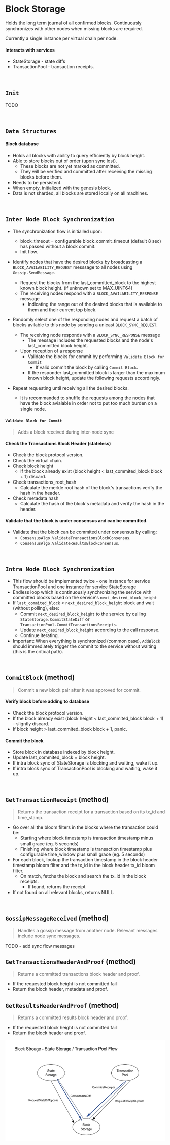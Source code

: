 # Block Storage

Holds the long term journal of all confirmed blocks. Continuously synchronizes with other nodes when missing blocks are required.

Currently a single instance per virtual chain per node.

#### Interacts with services

* StateStorage - state diffs
* TransactionPool - transaction receipts.

&nbsp;
## `Init` <!-- oded will finish -->

TODO

&nbsp;
## `Data Structures` <!-- tal will finish -->

#### Block database
* Holds all blocks with ability to query efficiently by block height.
* Able to store blocks out of order (upon sync lost).
  * These blocks are not yet marked as committed.
  * They will be verified and committed after receiving the missing blocks before them.
* Needs to be persistent.
* When empty, initialized with the genesis block.
* Data is not sharded, all blocks are stored locally on all machines.

&nbsp;
## `Inter Node Block Synchronization`

* The synchronization flow is initialled upon:
  * block_timeout = configurable block_commit_timeout (default 8 sec) has passed without a block commit.
  * Init flow.

* Identify nodes that have the desired blocks by broadcasting a `BLOCK_AVAILABILITY_REQUEST` messsage to all nodes using `Gossip.SendMessage`.
  * Request the blocks from the last_committed_block to the highest known block height. (if unknown set to MAX_UINT64)
  * The receiving nodes respond with a `BLOCK_AVAILABILITY_RESPONSE` message
    * Indicating the range out of the desired blocks that is available to them and their current top block.
* Randomly select one of the responding nodes and request a batch of blocks avilable to this node by sending a unicast `BLOCK_SYNC_REQUEST`.
  * The receiving node responds with a `BLOCK_SYNC_RESPONSE` message
    * The message includes the requested blocks and the node's last_committed block height.
  * Upon reception of a response
    * Validate the blocks for commit by performing `Validate Block for Commit`
      * If valid commit the block by calling `Commit Block`.
    * If the responder last_committed block is larger than the maximum known block height, update the following requests accordingly.
* Repeat requesting until receiving all the desired blocks.
  * It is recommanded to shuffle the requests among the nodes that have the block avialable in order not to put too much burden on a single node.

#### `Validate Block for Commit`
> Adds a block received during inter-node sync  

#### Check the Transactions Block Header (stateless)
* Check the block protocol version.
* Check the virtual chain.
* Check block height
  * If the block already exist (block height < last_commited_block block + 1) discard.
* Check transactions_root_hash 
  * Calculate the merkle root hash of the block's transactions verify the hash in the header.
* Check metadata hash
  * Calculate the hash of the block's metadata and verify the hash in the header.

#### Validate that the block is under consensus and can be committed.
* Validate that the block can be commited under consensus by calling:
  *  `ConsensusAlgo.ValidateTransactionsBlockConsensus`. 
  *  `ConsensusAlgo.ValidateResultsBlockConsensus`.

&nbsp;
## `Intra Node Block Synchronization` <!-- oded will finish -->

* This flow should be implemented twice - one instance for service TransactionPool and one instance for service StateStorage
* Endless loop which is continuously synchronizing the service with committed blocks based on the service's `next_desired_block_height`
* If `last_commited_block` < `next_desired_block_height` block and wait (without polling), else:
  * Commit `next_desired_block_height` to the service by calling `StateStorage.CommitStateDiff` or `TransactionPool.CommitTransactionsReceipts`.
  * Update `next_desired_block_height` according to the call response.
  * Continue iterating.
* Important: When everything is synchronized (common case), `AddBlock` should immediately trigger the commit to the service without waiting (this is the critical path).

&nbsp;
## `CommitBlock` (method)
> Commit a new block pair after it was approved for commit.

#### Verify block before adding to database
* Check the block protocol version.
* If the block already exist (block height < last_commited_block block + 1) - sligntly discard.
* If block height > last_commited_block block + 1, panic.

#### Commit the block
* Store block in database indexed by block height.
* Update last_commited_block = block height.
* If intra block sync of StateStorage is blocking and waiting, wake it up.
* If intra block sync of TransactionPool is blocking and waiting, wake it up.

&nbsp;
## `GetTransactionReceipt` (method) <!-- tal will finish -->

> Returns the transaction receipt for a transaction based on its tx_id and time_stamp.

* Go over all the bloom filters in the blocks where the transaction could be:
  * Starting where block timestamp is transaction timestamp minus small grace (eg. 5 seconds)
  * Finishing where block timestamp is transaction timestamp plus configurable time_window plus small grace (eg. 5 seconds)
* For each block, lookup the transaction timestamp in the block header timestamp bloom filter and the tx_id in the block header tx_id bloom filter.
  * On match, fetchs the block and search the tx_id in the block receipts.
      * If found, returns the receipt
* If not found on all relevant blocks, returns NULL.

&nbsp;
## `GossipMessageReceived` (method)
> Handles a gossip message from another node. Relevant messages include node sync messages.

TODO - add sync flow messages

## `GetTransactionsHeaderAndProof` (method)
> Returns a committed transactions block header and proof.
* If the requested block height is not committed fail
* Return the block header, metadata and proof.

## `GetResultsHeaderAndProof` (method)
> Returns a committed results block header and proof.
* If the requested block height is not committed fail
* Return the block header and proof.

![alt text][block_state_pool_flow] <br/><br/>

[block_state_pool_flow]: block_state_pool_flow.png "Block Storage - State Storage / Transaction Pool"
